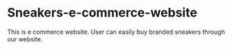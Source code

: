 # Sneakers-e-commerce-website
This is e commerce website. User can easily buy branded sneakers through our website.
